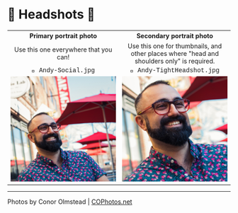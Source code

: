 # 📸 Headshots 📸

<table width=650>
<tr>
<th width=50%>
Primary portrait photo
</th>
<th width=50%>
Secondary portrait photo
</th>

<tr align=center>
<td>
Use this one everywhere that you can!
</td>
<td>
Use this one for thumbnails, and other places where "head and shoulders only" is required.
</tr>

<tr align=center style="font-family:courier">
<td>
 📸 Andy-Social.jpg
</td>
<td>
📸 Andy-TightHeadshot.jpg
</tr>


<tr align=center>
<td>
<a href="./Andy-Social.jpg"><img src="./Andy-Social.jpg" width=300></a>
</td>
<td>
<a href="./Andy-TightHeadshot.jpg"><img src="./Andy-TightHeadshot.jpg" width=300></a>
</td>
</tr>

</table>

-------------------------------------------------
Photos by Conor Olmstead | [COPhotos.net](https://COPhotos.net)
